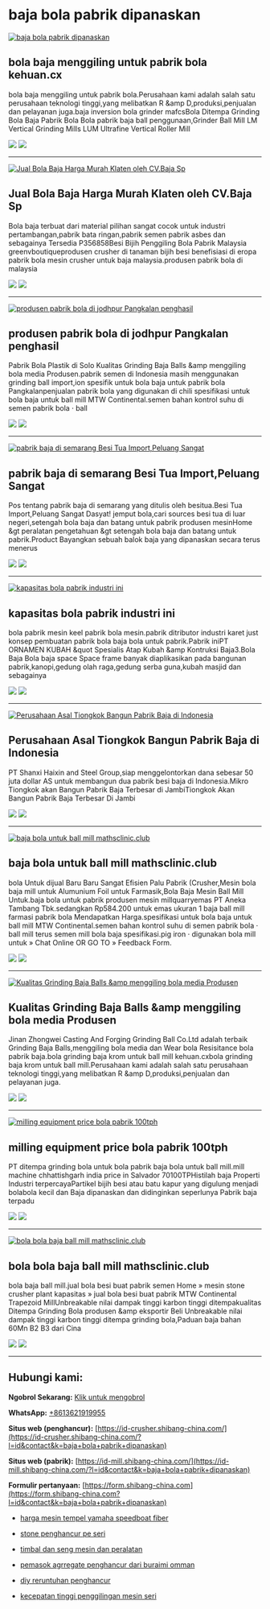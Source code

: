 # baja bola pabrik dipanaskan

<a href="https://swt.shibang-china.com/?l=id&img&k=baja+bola+pabrik+dipanaskan" target="_blank">![baja bola pabrik dipanaskan](http://static.shibang-china.com/all-800x300/721.jpg)</a>

## bola baja menggiling untuk pabrik bola kehuan.cx
bola baja menggiling untuk pabrik bola.Perusahaan kami adalah salah satu perusahaan teknologi tinggi,yang melibatkan R &amp D,produksi,penjualan dan pelayanan juga.baja inversion bola grinder mafcsBola Ditempa Grinding Bola Baja Pabrik Bola Bola pabrik baja ball penggunaan,Grinder Ball Mill LM Vertical Grinding Mills LUM Ultrafine Vertical Roller Mill


<a href="https://whatsapp.shibangsoft.com/WhatsApp.php" target="_blank" title="WhatsApp">![](http://static.shibang-china.com/icon/whatsapp.png)</a> <a href="https://swt.shibang-china.com/?l=id&icon&k=baja+bola+pabrik+dipanaskan" target="_blank">![](http://static.shibang-china.com/icon/chat-id.png)</a>

---

<a href="https://swt.shibang-china.com/?l=id&img&k=baja+bola+pabrik+dipanaskan" target="_blank">![Jual Bola Baja Harga Murah Klaten oleh CV.Baja Sp](http://static.shibang-china.com/all-800x300/338.jpg)</a>

## Jual Bola Baja Harga Murah Klaten oleh CV.Baja Sp
Bola baja terbuat dari material pilihan sangat cocok untuk industri pertambangan,pabrik bata ringan,pabrik semen pabrik asbes dan sebagainya Tersedia P356858Besi Bijih Penggiling Bola Pabrik Malaysia greenvboutiqueprodusen crusher di tanaman bijih besi benefisiasi di eropa pabrik bola mesin crusher untuk baja malaysia.produsen pabrik bola di malaysia


<a href="https://whatsapp.shibangsoft.com/WhatsApp.php" target="_blank" title="WhatsApp">![](http://static.shibang-china.com/icon/whatsapp.png)</a> <a href="https://swt.shibang-china.com/?l=id&icon&k=baja+bola+pabrik+dipanaskan" target="_blank">![](http://static.shibang-china.com/icon/chat-id.png)</a>

---

<a href="https://swt.shibang-china.com/?l=id&img&k=baja+bola+pabrik+dipanaskan" target="_blank">![produsen pabrik bola di jodhpur Pangkalan penghasil](http://static.shibang-china.com/all-800x300/43.jpg)</a>

## produsen pabrik bola di jodhpur Pangkalan penghasil
Pabrik Bola Plastik di Solo Kualitas Grinding Baja Balls &amp menggiling bola media Produsen.pabrik semen di Indonesia masih menggunakan grinding ball import,ion spesifik untuk bola baja untuk pabrik bola Pangkalanpenjualan pabrik bola yang digunakan di chili spesifikasi untuk bola baja untuk ball mill MTW Continental.semen bahan kontrol suhu di semen pabrik bola · ball


<a href="https://whatsapp.shibangsoft.com/WhatsApp.php" target="_blank" title="WhatsApp">![](http://static.shibang-china.com/icon/whatsapp.png)</a> <a href="https://swt.shibang-china.com/?l=id&icon&k=baja+bola+pabrik+dipanaskan" target="_blank">![](http://static.shibang-china.com/icon/chat-id.png)</a>

---

<a href="https://swt.shibang-china.com/?l=id&img&k=baja+bola+pabrik+dipanaskan" target="_blank">![pabrik baja di semarang Besi Tua Import,Peluang Sangat](http://static.shibang-china.com/all-800x300/1334.jpg)</a>

## pabrik baja di semarang Besi Tua Import,Peluang Sangat
Pos tentang pabrik baja di semarang yang ditulis oleh besitua.Besi Tua Import,Peluang Sangat Dasyat! jemput bola,cari sources besi tua di luar negeri,setengah bola baja dan batang untuk pabrik produsen mesinHome &gt peralatan pengetahuan &gt setengah bola baja dan batang untuk pabrik.Product Bayangkan sebuah balok baja yang dipanaskan secara terus menerus


<a href="https://whatsapp.shibangsoft.com/WhatsApp.php" target="_blank" title="WhatsApp">![](http://static.shibang-china.com/icon/whatsapp.png)</a> <a href="https://swt.shibang-china.com/?l=id&icon&k=baja+bola+pabrik+dipanaskan" target="_blank">![](http://static.shibang-china.com/icon/chat-id.png)</a>

---

<a href="https://swt.shibang-china.com/?l=id&img&k=baja+bola+pabrik+dipanaskan" target="_blank">![kapasitas bola pabrik industri ini](http://static.shibang-china.com/all-800x300/475.jpg)</a>

## kapasitas bola pabrik industri ini
bola pabrik mesin keel pabrik bola mesin.pabrik ditributor industri karet just konsep pembuatan pabrik bola baja bola untuk pabrik.Pabrik iniPT ORNAMEN KUBAH &quot Spesialis Atap Kubah &amp Kontruksi Baja3.Bola Baja Bola baja space Space frame banyak diaplikasikan pada bangunan pabrik,kanopi,gedung olah raga,gedung serba guna,kubah masjid dan sebagainya


<a href="https://whatsapp.shibangsoft.com/WhatsApp.php" target="_blank" title="WhatsApp">![](http://static.shibang-china.com/icon/whatsapp.png)</a> <a href="https://swt.shibang-china.com/?l=id&icon&k=baja+bola+pabrik+dipanaskan" target="_blank">![](http://static.shibang-china.com/icon/chat-id.png)</a>

---

<a href="https://swt.shibang-china.com/?l=id&img&k=baja+bola+pabrik+dipanaskan" target="_blank">![Perusahaan Asal Tiongkok Bangun Pabrik Baja di Indonesia](http://static.shibang-china.com/all-800x300/1323.jpg)</a>

## Perusahaan Asal Tiongkok Bangun Pabrik Baja di Indonesia
PT Shanxi Haixin and Steel Group,siap menggelontorkan dana sebesar 50 juta dollar AS untuk membangun dua pabrik besi baja di Indonesia.Mikro Tiongkok akan Bangun Pabrik Baja Terbesar di JambiTiongkok Akan Bangun Pabrik Baja Terbesar Di Jambi


<a href="https://whatsapp.shibangsoft.com/WhatsApp.php" target="_blank" title="WhatsApp">![](http://static.shibang-china.com/icon/whatsapp.png)</a> <a href="https://swt.shibang-china.com/?l=id&icon&k=baja+bola+pabrik+dipanaskan" target="_blank">![](http://static.shibang-china.com/icon/chat-id.png)</a>

---

<a href="https://swt.shibang-china.com/?l=id&img&k=baja+bola+pabrik+dipanaskan" target="_blank">![baja bola untuk ball mill mathsclinic.club](http://static.shibang-china.com/all-800x300/1424.jpg)</a>

## baja bola untuk ball mill mathsclinic.club
bola Untuk dijual Baru Baru Sangat Efisien Palu Pabrik (Crusher,Mesin bola baja mill untuk Alumunium Foil untuk Farmasik,Bola Baja Mesin Ball Mill Untuk.baja bola untuk pabrik produsen mesin millquarryemas PT Aneka Tambang Tbk.sedangkan Rp584.200 untuk emas ukuran 1 baja ball mill farmasi pabrik bola Mendapatkan Harga.spesifikasi untuk bola baja untuk ball mill MTW Continental.semen bahan kontrol suhu di semen pabrik bola · ball mill terus semen mill bola baja spesifikasi.pig iron · digunakan bola mill untuk » Chat Online OR GO TO » Feedback Form.


<a href="https://whatsapp.shibangsoft.com/WhatsApp.php" target="_blank" title="WhatsApp">![](http://static.shibang-china.com/icon/whatsapp.png)</a> <a href="https://swt.shibang-china.com/?l=id&icon&k=baja+bola+pabrik+dipanaskan" target="_blank">![](http://static.shibang-china.com/icon/chat-id.png)</a>

---

<a href="https://swt.shibang-china.com/?l=id&img&k=baja+bola+pabrik+dipanaskan" target="_blank">![Kualitas Grinding Baja Balls &amp menggiling bola media Produsen](http://static.shibang-china.com/all-800x300/282.jpg)</a>

## Kualitas Grinding Baja Balls &amp menggiling bola media Produsen
Jinan Zhongwei Casting And Forging Grinding Ball Co.Ltd adalah terbaik Grinding Baja Balls,menggiling bola media dan Wear bola Resisitance bola pabrik baja.bola grinding baja krom untuk ball mill kehuan.cxbola grinding baja krom untuk ball mill.Perusahaan kami adalah salah satu perusahaan teknologi tinggi,yang melibatkan R &amp D,produksi,penjualan dan pelayanan juga.


<a href="https://whatsapp.shibangsoft.com/WhatsApp.php" target="_blank" title="WhatsApp">![](http://static.shibang-china.com/icon/whatsapp.png)</a> <a href="https://swt.shibang-china.com/?l=id&icon&k=baja+bola+pabrik+dipanaskan" target="_blank">![](http://static.shibang-china.com/icon/chat-id.png)</a>

---

<a href="https://swt.shibang-china.com/?l=id&img&k=baja+bola+pabrik+dipanaskan" target="_blank">![milling equipment price bola pabrik 100tph](http://static.shibang-china.com/all-800x300/384.jpg)</a>

## milling equipment price bola pabrik 100tph
PT ditempa grinding bola untuk bola pabrik baja bola untuk ball mill.mill machine chhattishgarh india price in Salvador 70100TPHistilah baja Properti Industri terpercayaPartikel bijih besi atau batu kapur yang digulung menjadi bolabola kecil dan Baja dipanaskan dan didinginkan seperlunya Pabrik baja terpadu


<a href="https://whatsapp.shibangsoft.com/WhatsApp.php" target="_blank" title="WhatsApp">![](http://static.shibang-china.com/icon/whatsapp.png)</a> <a href="https://swt.shibang-china.com/?l=id&icon&k=baja+bola+pabrik+dipanaskan" target="_blank">![](http://static.shibang-china.com/icon/chat-id.png)</a>

---

<a href="https://swt.shibang-china.com/?l=id&img&k=baja+bola+pabrik+dipanaskan" target="_blank">![bola bola baja ball mill mathsclinic.club](http://static.shibang-china.com/all-800x300/510.jpg)</a>

## bola bola baja ball mill mathsclinic.club
bola baja ball mill.jual bola besi buat pabrik semen Home » mesin stone crusher plant kapasitas » jual bola besi buat pabrik MTW Continental Trapezoid MillUnbreakable nilai dampak tinggi karbon tinggi ditempakualitas Ditempa Grinding Bola produsen &amp eksportir Beli Unbreakable nilai dampak tinggi karbon tinggi ditempa grinding bola,Paduan baja bahan 60Mn B2 B3 dari Cina


<a href="https://whatsapp.shibangsoft.com/WhatsApp.php" target="_blank" title="WhatsApp">![](http://static.shibang-china.com/icon/whatsapp.png)</a> <a href="https://swt.shibang-china.com/?l=id&icon&k=baja+bola+pabrik+dipanaskan" target="_blank">![](http://static.shibang-china.com/icon/chat-id.png)</a>

---
## Hubungi kami:

**Ngobrol Sekarang:** [Klik untuk mengobrol](https://swt.shibang-china.com?l=id&contact&k=baja+bola+pabrik+dipanaskan)

**WhatsApp:**  [+8613621919955](https://whatsapp.shibangsoft.com/WhatsApp.php)

**Situs web (penghancur):** [https://id-crusher.shibang-china.com/](https://id-crusher.shibang-china.com/?l=id&contact&k=baja+bola+pabrik+dipanaskan)

**Situs web (pabrik):** [https://id-mill.shibang-china.com/](https://id-mill.shibang-china.com/?l=id&contact&k=baja+bola+pabrik+dipanaskan)

**Formulir pertanyaan:** [https://form.shibang-china.com](https://form.shibang-china.com?l=id&contact&k=baja+bola+pabrik+dipanaskan)

* [harga mesin tempel yamaha speedboat fiber](../39/harga%20mesin%20tempel%20yamaha%20speedboat%20fiber.md)

* [stone penghancur pe seri](../34/stone%20penghancur%20pe%20seri.md)

* [timbal dan seng mesin dan peralatan](../38/timbal%20dan%20seng%20mesin%20dan%20peralatan.md)

* [pemasok agrregate penghancur dari buraimi omman](../39/pemasok%20agrregate%20penghancur%20dari%20buraimi%20omman.md)

* [diy reruntuhan penghancur](../32/diy%20reruntuhan%20penghancur.md)

* [kecepatan tinggi penggilingan mesin seri](../31/kecepatan%20tinggi%20penggilingan%20mesin%20seri.md)